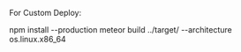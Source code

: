For Custom Deploy:

npm install --production
meteor build ../target/ --architecture os.linux.x86_64
